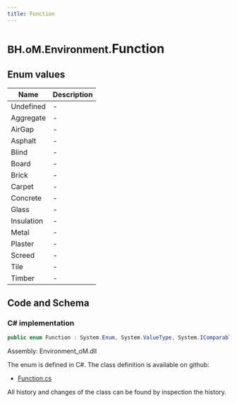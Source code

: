 ```yaml
---
title: Function
---
```


# <small>BH.oM.Environment.</small>**Function**



## Enum values

| Name            | Description                                                    |
|-----------------|----------------------------------------------------------------|
| Undefined |  -  |
| Aggregate |  -  |
| AirGap |  -  |
| Asphalt |  -  |
| Blind |  -  |
| Board |  -  |
| Brick |  -  |
| Carpet |  -  |
| Concrete |  -  |
| Glass |  -  |
| Insulation |  -  |
| Metal |  -  |
| Plaster |  -  |
| Screed |  -  |
| Tile |  -  |
| Timber |  -  |


## Code and Schema

### C# implementation

``` C# title="C#"
public enum Function : System.Enum, System.ValueType, System.IComparable, System.ISpanFormattable, System.IFormattable, System.IConvertible
```

Assembly: Environment_oM.dll

The enum is defined in C#. The class definition is available on github:

- [Function.cs](https://github.com/BHoM/BHoM/blob/develop/Environment_oM/MaterialFragments\Enums\Function.cs)

All history and changes of the class can be found by inspection the history.
